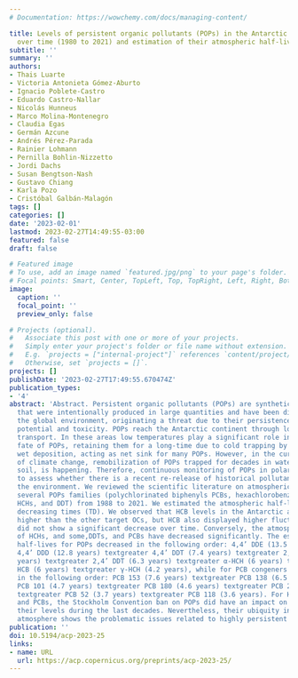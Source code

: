 ```yaml
---
# Documentation: https://wowchemy.com/docs/managing-content/

title: Levels of persistent organic pollutants (POPs) in the Antarctic atmosphere
  over time (1980 to 2021) and estimation of their atmospheric half-lives.
subtitle: ''
summary: ''
authors:
- Thais Luarte
- Victoria Antonieta Gómez-Aburto
- Ignacio Poblete-Castro
- Eduardo Castro-Nallar
- Nicolás Hunneus
- Marco Molina-Montenegro
- Claudia Egas
- Germán Azcune
- Andrés Pérez-Parada
- Rainier Lohmann
- Pernilla Bohlin-Nizzetto
- Jordi Dachs
- Susan Bengtson-Nash
- Gustavo Chiang
- Karla Pozo
- Cristóbal Galbán-Malagón
tags: []
categories: []
date: '2023-02-01'
lastmod: 2023-02-27T14:49:55-03:00
featured: false
draft: false

# Featured image
# To use, add an image named `featured.jpg/png` to your page's folder.
# Focal points: Smart, Center, TopLeft, Top, TopRight, Left, Right, BottomLeft, Bottom, BottomRight.
image:
  caption: ''
  focal_point: ''
  preview_only: false

# Projects (optional).
#   Associate this post with one or more of your projects.
#   Simply enter your project's folder or file name without extension.
#   E.g. `projects = ["internal-project"]` references `content/project/deep-learning/index.md`.
#   Otherwise, set `projects = []`.
projects: []
publishDate: '2023-02-27T17:49:55.670474Z'
publication_types:
- '4'
abstract: 'Abstract. Persistent organic pollutants (POPs) are synthetic compounds
  that were intentionally produced in large quantities and have been distributed in
  the global environment, originating a threat due to their persistence, bioaccumulative
  potential and toxicity. POPs reach the Antarctic continent through long-range atmospheric
  transport. In these areas low temperatures play a significant role in the environmental
  fate of POPs, retaining them for a long-time due to cold trapping by diffusion and
  wet deposition, acting as net sink for many POPs. However, in the current context
  of climate change, remobilization of POPs trapped for decades in water, ice, and
  soil, is happening. Therefore, continuous monitoring of POPs in polar air is necessary
  to assess whether there is a recent re-release of historical pollutants back to
  the environment. We reviewed the scientific literature on atmospheric levels of
  several POPs families (polychlorinated biphenyls PCBs, hexachlorobenzene HCB, hexachlorocyclohexanes
  HCHs, and DDT) from 1988 to 2021. We estimated the atmospheric half-life using characteristic
  decreasing times (TD). We observed that HCB levels in the Antarctic atmosphere were
  higher than the other target OCs, but HCB also displayed higher fluctuations and
  did not show a significant decrease over time. Conversely, the atmospheric levels
  of HCHs, and some,DDTs, and PCBs have decreased significantly. The estimated atmospheric
  half-lives for POPs decreased in the following order: 4,4’ DDE (13.5 years) textgreater
  4,4’ DDD (12.8 years) textgreater 4,4’ DDT (7.4 years) textgreater 2,4’ DDE (6.4
  years) textgreater 2,4’ DDT (6.3 years) textgreater α-HCH (6 years) textgreater
  HCB (6 years) textgreater γ-HCH (4.2 years), while for PCB congeners they decreased
  in the following order: PCB 153 (7.6 years) textgreater PCB 138 (6.5 years) textgreater
  PCB 101 (4.7 years) textgreater PCB 180 (4.6 years) textgreater PCB 28 (4 years)
  textgreater PCB 52 (3.7 years) textgreater PCB 118 (3.6 years). For HCH isomers
  and PCBs, the Stockholm Convention ban on POPs did have an impact on decreasing
  their levels during the last decades. Nevertheless, their ubiquity in the Antarctic
  atmosphere shows the problematic issues related to highly persistent synthetic chemicals.'
publication: ''
doi: 10.5194/acp-2023-25
links:
- name: URL
  url: https://acp.copernicus.org/preprints/acp-2023-25/
---
```


